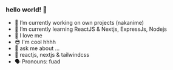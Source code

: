 ### hello world! 👋 

- 🔭 I’m currently working on own projects (nakanime) 
- 🌱 I’m currently learning ReactJS & Nextjs, ExpressJs, Nodejs
- 🙌 I love me 
- 😎 I'm cool hhhh
- 💬 ask me about ...
- 💯 reactjs, nextjs & tailwindcss
- 🗣 Pronouns: fuad
<!--
**fsholehan/fsholehan** is a ✨ _special_ ✨ repository because its `README.md` (this file) appears on your GitHub profile.

Here are some ideas to get you started:

- 🔭 I’m currently working on own projects
- 🌱 I’m currently learning ReactJS
- 👯 I’m looking to collaborate on ...
- 🤔 I’m looking for help with ...
- 💬 Ask me about ...
- 📫 How to reach me: ...
- 😄 Pronouns: ...
- ⚡ Fun fact: ...
-->
